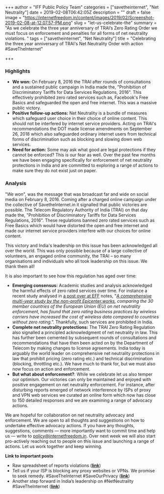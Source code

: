 +++
author = "IFF Public Policy Team"
categories = ["savetheinternet", "Net Neutrality"]
date = 2019-02-08T06:42:05Z
description = ""
draft = false
image = "https://internetfreedom.in/content/images/2019/02/Screenshot-2019-02-08-at-12.07.57-PM.png"
slug = "let-us-celebrate-the"
summary = "As we celebrate the three year anniversary of TRAI’s Zero Rating Order we must focus on enforcement and penalties for all forms of net neutrality violations. "
tags = ["savetheinternet", "Net Neutrality"]
title = "Celebrating the three year anniversary of TRAI's Net Neutrality Order with action #SaveTheInternet"

+++


### Highlights

* **We won:** On February 8, 2016 the TRAI after rounds of consultations and a sustained public campaign in India made the, "Prohibition of Discriminatory Tariffs for Data Services Regulations, 2016". This effectively prohibited zero rated services such as, Facebook's Free Basics and safeguarded the open and free internet. This was a massive public victory.
* **Positive follow-up actions:** Net Neutrality is a bundle of measures which safeguard user choice in their choice of online content. This should not be interfered by internet service providers. Acting on TRAI's recommendations the DOT made license amendments on September 26, 2018 which also safeguarded ordinary internet users from technical forms of discrimination such as blocking and slowing down web services.
* **Need for action:** Some may ask what good are legal protections if they cannot be enforced? This is our fear as well. Over the past few months we have been engaging specifically for enforcement of net neutrality protections in India and are committed to exploring a range of actions to make sure they do not exist just on paper.

### Analysis

"_We won_", was the message that was broadcast far and wide on social media on February 8, 2016. Coming after a charged online campaign under the collective of SavetheInternet.in it signalled that public victories are possible. The Telecom Regulatory Authority of India (TRAI) on that day made the, "Prohibition of Discriminatory Tariffs for Data Services Regulations, 2016". These regulations banned zero rated services such as Free Basics which would have distorted the open and free internet and made our internet service providers interfere with our choices for online content.

This victory and India's leadership on this issue has been acknowledged all over the world. This was only possible because of a large collective of volunteers, an engaged online community, the TRAI –  so many organisations and individuals who all took leadership on this issue. We thank them all!

It is also important to see how this regulation has aged over time:

* **Emerging consensus:** Academic studies and analysis acknowledged the harmful effects of zero rated services over time. For instance a recent study analysed in [a post over at EFF](https://www.eff.org/deeplinks/2019/02/countries-zero-rating-have-more-expensive-wireless-broadband-countries-without-it) notes, "[_A comprehensive multi-year study by the non-profit Epicenter.works_](https://en.epicenter.works/document/1522)_, comparing the 30 member countries of the European Union (EU) on net neutrality enforcement, has found that zero rating business practices by wireless carriers have increased the cost of wireless data compared to countries without zero rating."._ Thankfully, such services are prohibited in India.
* **Complete net neutrality protections:** The TRAI Zero Rating Regulation also signalled a principled acknowledgment of net neutrality in law. This has further been cemented by subsequent rounds of consultations and recommendations that have then been acted on by the Department of Telecom by making changes to license agreements. India today is arguably the world leader on comprehensive net neutrality protections in law that prohibit pricing (zero rating etc.) and technical discrimination (blocking, throttling etc.). We have much to thank for, but we must also now focus on action and enforcement.
* **But what about enforcement?**: While we celebrate let us also temper our optimism. Our victories can only be maintained and enjoyed with positive engagement on net neutrality enforcement. For instance, after disturbing reports emerged of network interference by ISPs of proxy and VPN web services we curated an online form which now has close to 150 detailed responses and we are examining a range of advocacy actions.

We are hopeful for collaboration on net neutrality advocacy and enforcement. We are open to all thoughts and suggestions on how to undertake effective advocacy actions. If you have any thoughts, suggestions, comments — more importantly want to commit time and help us — write to policy@internetfreedom.in. Over next week we will also start pro-actively reaching out to people on this issue and launching a range of actions. Let us work together and keep winning.

**Link to important posts**

* Raw spreadsheet of reports violations ([**link**](https://docs.google.com/spreadsheets/d/1O5ToesR8HCcH6bmP_s7s5jN6YlYw4t4l-ovCpmY7xyc/edit#gid=1822363676))
* Tell us if your ISP is blocking any proxy websites or VPNs. We promise to seek remedy. #SaveTheInternet #SaveOurPrivacy ([**link**](https://internetfreedom.in/tell-us-if-your-isp-is-blocking-any-proxy-or-vpns-we-promise-to-seek-remedy-savetheinternet-saveourprivacy/))
* Another step forward in India’s leadership on #NetNeutrality #SaveTheInternet ([**link**](https://internetfreedom.in/another-step-forward-in-indias-leadership-on-net-neutrality/))




